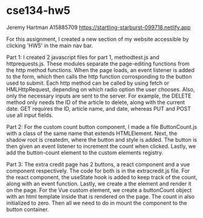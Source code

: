 # cse134-hw5

Jeremy Hartman
A15885709
https://startling-starburst-099718.netlify.app

For this assignment, I created a new section of my website accessible by clicking 'HW5' in the main nav bar.

Part 1:
I created 2 javascript files for part 1, methodtest.js and httprequests.js. These modules separate the page-editing functions from the http method functions. When the page loads, an event listener is added to the form, which then calls the http function corrosponding to the button used to submit. Each http method can be called by using fetch or HMLHttpRequest, depending on which radio option the user chooses. Also, only the necessary inputs are sent to the server. For example, the DELETE method only needs the ID of the article to delete, along with the current date. GET requires the ID, article name, and date, whereas PUT and POST use all input fields.

Part 2:
For the custom count button component, I made a file ButtonCount.js with a class of the same name that extends HTMLElement. Next, the shadow root is createdm, where the button and style is added. The button is then given an event listener to increment the count when clicked. Lastly, we add the button-count element to the custom elements registry.

Part 3:
The extra credit page has 2 buttons, a react component and a vue component respectively. The code for both is in the extracredit.js file. For the react component, the useState hook is added to keep track of the count, along with an event function. Lastly, we create a the element and render it on the page. For the Vue custom element, we create a buttonCount object with an html template inside that is rendered on the page. The count in also initialized to zero. Then all we need to do in mount the component to the button container.